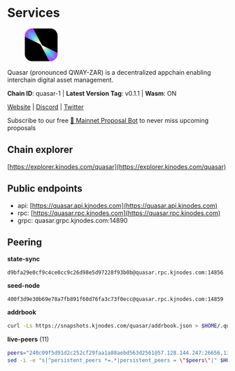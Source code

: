 # Services

<figure><img src="https://raw.githubusercontent.com/kj89/cosmos-images/main/logos/quasar.png" alt=""><figcaption></figcaption></figure>

Quasar (pronounced QWAY-ZAR) is a decentralized  appchain enabling interchain digital asset management.

**Chain ID**: quasar-1 | **Latest Version Tag**: v0.1.1 | **Wasm**: ON

[Website](https://www.quasar.fi) | [Discord](https://discord.gg/quasarfi) | [Twitter](https://twitter.com/QuasarFi)



Subscribe to our free [🤖 Mainnet Proposal Bot](https://t.me/kjnodes_proposal_bot) to never miss upcoming proposals


## Chain explorer
[https://explorer.kjnodes.com/quasar](https://explorer.kjnodes.com/quasar)

## Public endpoints

* api: [https://quasar.api.kjnodes.com](https://quasar.api.kjnodes.com)
* rpc: [https://quasar.rpc.kjnodes.com](https://quasar.rpc.kjnodes.com)
* grpc: quasar.grpc.kjnodes.com:14890

## Peering

**state-sync**

```text
d9bfa29e0cf9c4ce0cc9c26d98e5d97228f93b0b@quasar.rpc.kjnodes.com:14856
```

**seed-node**

```text
400f3d9e30b69e78a7fb891f60d76fa3c73f0ecc@quasar.rpc.kjnodes.com:14859
```

**addrbook**
```bash
curl -Ls https://snapshots.kjnodes.com/quasar/addrbook.json > $HOME/.quasarnode/config/addrbook.json
```

**live-peers** (11)
```bash
peers="240c09f5d91d2c252cf29faa1a88aebd563d2561@57.128.144.247:26656,1369d544be2680e031b57f30a8d18cbe8b17a8ef@54.38.73.121:26656,bccdc6cb3a0785bf3ee65d98c38bdd62bb843285@141.95.157.139:18256,66e0a7d2c2fc75a91627085d0ac5681a35dfd408@37.252.184.234:26656,1bf81f0f4e35769d075300bc46e3998d63bf2bb2@135.181.210.186:26656,b76a4b43471c31cd5f251036d8e70e47dadba1e2@158.247.206.39:10000,a286b35c9e9626cc7b780120ebe4afa883c059ce@144.76.40.53:18256,89757803f40da51678451735445ad40d5b15e059@169.155.169.149:26656,6cceba286b498d4a1931f85e35ea0fa433373057@169.155.170.222:26656,5a111b281852be31838ecf1202e59981e618355e@89.116.31.95:18256,d9bfa29e0cf9c4ce0cc9c26d98e5d97228f93b0b@65.109.88.38:14856"
sed -i -e "s|^persistent_peers *=.*|persistent_peers = \"$peers\"|" $HOME/.quasarnode/config/config.toml
```
